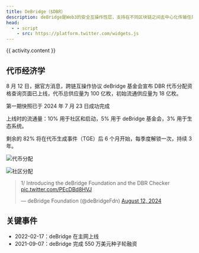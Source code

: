 ```yaml
---
title: DeBridge（$DBR）
description: deBridge是Web3的安全互操作性层，支持在不同区块链之间去中心化传输任意消息和值。跨链交易的验证由独立验证者组成的网络执行，这些验证者由deBridge治理选出并为deBridge治理工作。验证器维护区块链基础设施，每个验证器运行一个deBridge节点来签署通过不同区块链上的deBridge智能合约的所有交易。
head:
  - - script
    - src: https://platform.twitter.com/widgets.js
---
```


<PageHeader
  logo="/images/deBridge/logo.png"
  coverImg="/images/deBridge/cover.jpeg"
  :links="links"
/>

<el-timeline style="max-width: 600px">
  <el-timeline-item
    v-for="(activity, index) in activities"
    :key="index"
    :timestamp="activity.timestamp"
  >
    {{ activity.content }}
  </el-timeline-item>
</el-timeline>

## 代币经济学

<CoinModel :coinFinance="coinFinance" />

8 月 12 日，据官方消息，跨链互操作协议 deBridge 基金会宣布 DBR 代币分配资格查询页面已上线，代币总供应量为 100 亿枚，初始流通供应量为 18 亿枚。

第一期快照已于 2024 年 7 月 23 日成功完成

上线时的流通量：10% 用于社区和启动，5% 用于 deBridge 基金会，3% 用于生态系统。

剩余的 82% 将在代币生成事件（TGE）后 6 个月开始，每季度解锁一次，持续 3 年。

![代币分配](/images/deBridge/token.jpeg)

![社区分配](/images/deBridge/community.jpeg)

<blockquote class="twitter-tweet"><p lang="en" dir="ltr">1/ Introducing the deBridge Foundation and the DBR Checker <a href="https://t.co/PEcDBd8HVJ">pic.twitter.com/PEcDBd8HVJ</a></p>&mdash; deBridge Foundation (@deBridgeFdn) <a href="https://twitter.com/deBridgeFdn/status/1822969227550298196?ref_src=twsrc%5Etfw">August 12, 2024</a></blockquote>

## 关键事件

- 2022-02-17：deBridge 在主网上线
- 2021-09-07：deBridge 完成 550 万美元种子轮融资

<script setup>
const links = [
  { name: 'debridge.finance', url: 'https://debridge.finance/' },
  { name: 'Doc', url: 'https://docs.debridge.finance/' },
  { name: 'DApp', url: 'https://app.debridge.finance/' },
  { name: 'X', url: 'https://x.com/deBridgeFinance' },
  { name: 'Discord', url: 'https://discord.com/invite/debridge' },
  { name: 'Claim', url: 'https://debridge.foundation/' },
]
const coinFinance = [
  { label: '最大供应量', value: '10,000,000,000', },
  { label: '初始供应量', value: '1,800,000,000', },
  { label: '第一季空投', value: '17,500,000', },
]
const activities = [
  {
    content: 'Event start',
    timestamp: '2018-04-15',
  },
  {
    content: 'Approved',
    timestamp: '2018-04-13',
  },
  {
    content: 'Success',
    timestamp: '2018-04-11',
  },
]
</script>

<style module>
</style>
